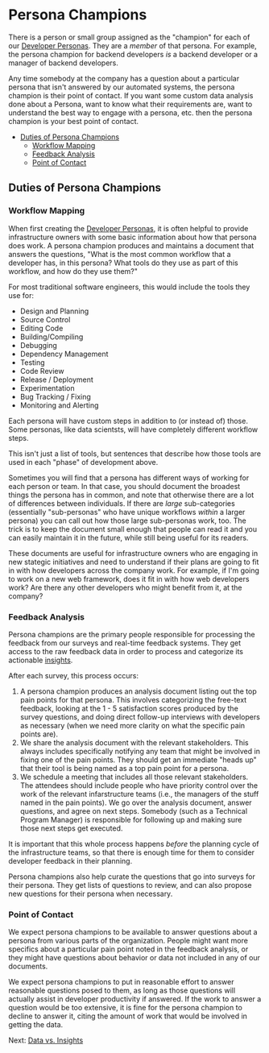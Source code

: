 # Persona Champions

There is a person or small group assigned as the "champion" for each of our
[Developer Personas](persona-champions.md). They are a _member_ of that persona.
For example, the persona champion for backend developers _is_ a backend
developer or a manager of backend developers.

Any time somebody at the company has a question about a particular persona that
isn't answered by our automated systems, the persona champion is their point of
contact. If you want some custom data analysis done about a Persona, want to
know what their requirements are, want to understand the best way to engage with
a persona, etc. then the persona champion is your best point of contact.

- [Duties of Persona Champions](#duties-of-persona-champions)
  - [Workflow Mapping](#workflow-mapping)
  - [Feedback Analysis](#feedback-analysis)
  - [Point of Contact](#point-of-contact)

## Duties of Persona Champions

### Workflow Mapping

When first creating the [Developer Personas](developer-personas.md), it is often
helpful to provide infrastructure owners with some basic information about how
that persona does work. A persona champion produces and maintains a document
that answers the questions, "What is the most common workflow that a developer
has, in this persona? What tools do they use as part of this workflow, and how
do they use them?"

For most traditional software engineers, this would include the tools they use
for:

* Design and Planning
* Source Control
* Editing Code
* Building/Compiling
* Debugging
* Dependency Management
* Testing
* Code Review
* Release / Deployment
* Experimentation
* Bug Tracking / Fixing
* Monitoring and Alerting

Each persona will have custom steps in addition to (or instead of) those. Some
personas, like data scientsts, will have completely different workflow steps.

This isn't just a list of tools, but sentences that describe how those tools are
used in each "phase" of development above.

Sometimes you will find that a persona has different ways of working for each
person or team. In that case, you should document the broadest things the
persona has in common, and note that otherwise there are a lot of differences
between individuals. If there are _large_ sub-categories (essentially
"sub-personas" who have unique workflows _within_ a larger persona) you can call
out how those large sub-personas work, too. The trick is to keep the document
small enough that people can read it and you can easily maintain it in the
future, while still being useful for its readers.

These documents are useful for infrastructure owners who are engaging in new
stategic initiatives and need to understand if their plans are going to fit in
with how developers across the company work. For example, if I'm going to work
on a new web framework, does it fit in with how web developers work? Are there
any other developers who might benefit from it, at the company?

### Feedback Analysis

Persona champions are the primary people responsible for processing the feedback
from our surveys and real-time feedback systems. They get access to the raw
feedback data in order to process and categorize its actionable
[insights](data-vs-insights.md).

After each survey, this process occurs:

1. A persona champion produces an analysis document listing out the top pain
   points for that persona. This involves categorizing the free-text feedback,
   looking at the 1 - 5 satisfaction scores produced by the survey questions,
   and doing direct follow-up interviews with developers as necessary (when we
   need more clarity on what the specific pain points are).
2. We share the analysis document with the relevant stakeholders. This always
   includes specifically notifying any team that might be involved in fixing one
   of the pain points. They should get an immediate "heads up" that their tool
   is being named as a top pain point for a persona.
3. We schedule a meeting that includes all those relevant stakeholders. The
   attendees should include people who have priority control over the work of
   the relevant infarstructure teams (i.e., the managers of the stuff named in
   the pain points). We go over the analysis document, answer questions, and
   agree on next steps. Somebody (such as a Technical Program Manager) is
   responsible for following up and making sure those next steps get executed.

It is important that this whole process happens _before_ the planning cycle of
the infrastructure teams, so that there is enough time for them to consider
developer feedback in their planning.

Persona champions also help curate the questions that go into surveys for their
persona. They get lists of questions to review, and can also propose new
questions for their persona when necessary.

### Point of Contact

We expect persona champions to be available to answer questions about a persona
from various parts of the organization. People might want more specifics about a
particular pain point noted in the feedback analysis, or they might have
questions about behavior or data not included in any of our documents. 

We expect persona champions to put in reasonable effort to answer reasonable
questions posed to them, as long as those questions will actually assist in
developer productivity if answered. If the work to answer a question would be
too extensive, it is fine for the persona champion to decline to answer it,
citing the amount of work that would be involved in getting the data.

Next: [Data vs. Insights](data-vs-insights.md)
